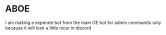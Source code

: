 # ABOE

I am making a seperate bot from the main OE bot for admin commands only because it will look a little nicer in discord